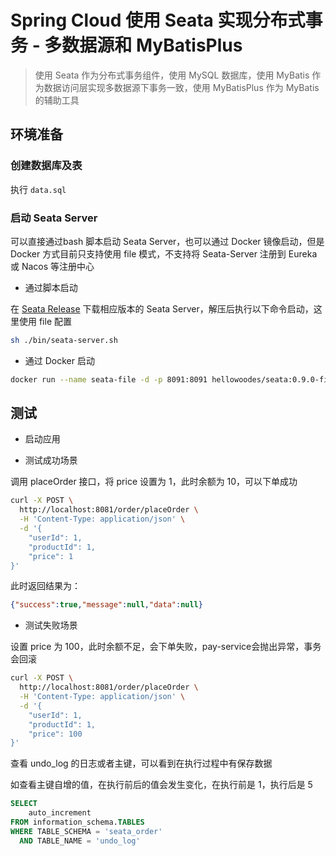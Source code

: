 # Spring Cloud 使用 Seata 实现分布式事务 - 多数据源和 MyBatisPlus

> 使用 Seata 作为分布式事务组件，使用 MySQL 数据库，使用 MyBatis 作为数据访问层实现多数据源下事务一致，使用 MyBatisPlus 作为 MyBatis 的辅助工具

## 环境准备

### 创建数据库及表

执行 `data.sql`

### 启动 Seata Server

可以直接通过bash 脚本启动 Seata Server，也可以通过 Docker 镜像启动，但是 Docker 方式目前只支持使用 file 模式，不支持将 Seata-Server 注册到 Eureka 或 Nacos 等注册中心

- 通过脚本启动

在 [Seata Release](https://github.com/seata/seata/releases) 下载相应版本的 Seata Server，解压后执行以下命令启动，这里使用 file 配置

```bash
sh ./bin/seata-server.sh
```

- 通过 Docker 启动

```bash
docker run --name seata-file -d -p 8091:8091 hellowoodes/seata:0.9.0-file
```

## 测试

- 启动应用

- 测试成功场景

调用 placeOrder 接口，将 price 设置为 1，此时余额为 10，可以下单成功

```bash
curl -X POST \
  http://localhost:8081/order/placeOrder \
  -H 'Content-Type: application/json' \
  -d '{
    "userId": 1,
    "productId": 1,
    "price": 1
}'
```

此时返回结果为：

```json
{"success":true,"message":null,"data":null}
```

- 测试失败场景

设置 price 为 100，此时余额不足，会下单失败，pay-service会抛出异常，事务会回滚

```bash
curl -X POST \
  http://localhost:8081/order/placeOrder \
  -H 'Content-Type: application/json' \
  -d '{
    "userId": 1,
    "productId": 1,
    "price": 100
}'
```

查看 undo_log 的日志或者主键，可以看到在执行过程中有保存数据

如查看主键自增的值，在执行前后的值会发生变化，在执行前是 1，执行后是 5

```sql
SELECT
    auto_increment
FROM information_schema.TABLES
WHERE TABLE_SCHEMA = 'seata_order'
  AND TABLE_NAME = 'undo_log'
```
